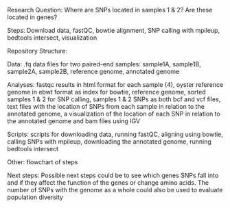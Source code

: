 
Research Question: Where are SNPs located in samples 1 & 2? Are these located in genes?

Steps: Download data, fastQC, bowtie alignment, SNP calling with mpileup, bedtools intersect, visualization

Repository Structure:

Data: .fq data files for two paired-end samples: sample1A, sample1B, sample2A, sample2B, reference genome, annotated genome

Analyses: fastqc results in html format for each sample (4), oyster reference genome in ebwt format as index for bowtie, reference genome, sorted samples 1 & 2 for SNP calling, samples 1 & 2 SNPs as both bcf and vcf files, text files with the location of SNPs from each sample in relation to the annotated genome, a visualization of the location of each SNP in relation to the annotated genome and bam files using IGV

Scripts: scripts for downloading data, running fastQC, aligning using bowtie, calling SNPs with mpileup, downloading the annotated genome, running bedtools intersect

Other: flowchart of steps 

Next steps: Possible next steps could be to see which genes SNPs fall into and if they affect the function of the genes or change amino acids. The number of SNPs with the genome as a whole could also be used to evaluate population diversity


